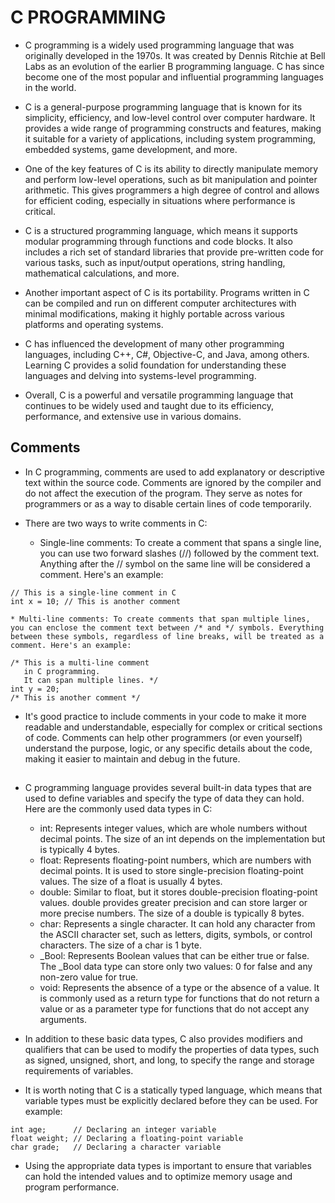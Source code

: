 # C PROGRAMMING

* C programming is a widely used programming language that was originally developed in the 1970s. It was created by Dennis Ritchie at Bell Labs as an evolution of the earlier B programming language. C has since become one of the most popular and influential programming languages in the world.

* C is a general-purpose programming language that is known for its simplicity, efficiency, and low-level control over computer hardware. It provides a wide range of programming constructs and features, making it suitable for a variety of applications, including system programming, embedded systems, game development, and more.

* One of the key features of C is its ability to directly manipulate memory and perform low-level operations, such as bit manipulation and pointer arithmetic. This gives programmers a high degree of control and allows for efficient coding, especially in situations where performance is critical.

* C is a structured programming language, which means it supports modular programming through functions and code blocks. It also includes a rich set of standard libraries that provide pre-written code for various tasks, such as input/output operations, string handling, mathematical calculations, and more.

* Another important aspect of C is its portability. Programs written in C can be compiled and run on different computer architectures with minimal modifications, making it highly portable across various platforms and operating systems.

* C has influenced the development of many other programming languages, including C++, C#, Objective-C, and Java, among others. Learning C provides a solid foundation for understanding these languages and delving into systems-level programming.

* Overall, C is a powerful and versatile programming language that continues to be widely used and taught due to its efficiency, performance, and extensive use in various domains.

## Comments

* In C programming, comments are used to add explanatory or descriptive text within the source code. Comments are ignored by the compiler and do not affect the execution of the program. They serve as notes for programmers or as a way to disable certain lines of code temporarily.

* There are two ways to write comments in C:
	* Single-line comments: To create a comment that spans a single line, you can use two forward slashes (//) followed by the comment text. Anything after the // symbol on the same line will be considered a comment. Here's an example:
~~~~
// This is a single-line comment in C
int x = 10; // This is another comment
~~~~

	* Multi-line comments: To create comments that span multiple lines, you can enclose the comment text between /* and */ symbols. Everything between these symbols, regardless of line breaks, will be treated as a comment. Here's an example:
~~~~
/* This is a multi-line comment
   in C programming.
   It can span multiple lines. */
int y = 20;
/* This is another comment */
~~~~

* It's good practice to include comments in your code to make it more readable and understandable, especially for complex or critical sections of code. Comments can help other programmers (or even yourself) understand the purpose, logic, or any specific details about the code, making it easier to maintain and debug in the future.

##

* C programming language provides several built-in data types that are used to define variables and specify the type of data they can hold. Here are the commonly used data types in C:
	* int: Represents integer values, which are whole numbers without decimal points. The size of an int depends on the implementation but is typically 4 bytes.
	* float: Represents floating-point numbers, which are numbers with decimal points. It is used to store single-precision floating-point values. The size of a float is usually 4 bytes.
	* double: Similar to float, but it stores double-precision floating-point values. double provides greater precision and can store larger or more precise numbers. The size of a double is typically 8 bytes.
	* char: Represents a single character. It can hold any character from the ASCII character set, such as letters, digits, symbols, or control characters. The size of a char is 1 byte.
	* _Bool: Represents Boolean values that can be either true or false. The _Bool data type can store only two values: 0 for false and any non-zero value for true.
	* void: Represents the absence of a type or the absence of a value. It is commonly used as a return type for functions that do not return a value or as a parameter type for functions that do not accept any arguments.

* In addition to these basic data types, C also provides modifiers and qualifiers that can be used to modify the properties of data types, such as signed, unsigned, short, and long, to specify the range and storage requirements of variables.

* It is worth noting that C is a statically typed language, which means that variable types must be explicitly declared before they can be used. For example:
~~~~
int age;      // Declaring an integer variable
float weight; // Declaring a floating-point variable
char grade;   // Declaring a character variable
~~~~

* Using the appropriate data types is important to ensure that variables can hold the intended values and to optimize memory usage and program performance.
